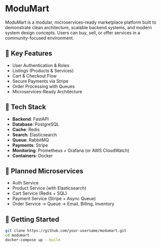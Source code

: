 
# ModuMart

ModuMart is a modular, microservices-ready marketplace platform built to demonstrate clean architecture, scalable backend systems, and modern system design concepts. Users can buy, sell, or offer services in a community-focused environment.

## 🔧 Key Features
- User Authentication & Roles
- Listings (Products & Services)
- Cart & Checkout Flow
- Secure Payments via Stripe
- Order Processing with Queues
- Microservices-Ready Architecture

## 🧱 Tech Stack
- **Backend**: FastAPI
- **Database**: PostgreSQL
- **Cache**: Redis
- **Search**: Elasticsearch
- **Queue**: RabbitMQ
- **Payments**: Stripe
- **Monitoring**: Prometheus + Grafana (or AWS CloudWatch)
- **Containers**: Docker

## 🧪 Planned Microservices
- Auth Service
- Product Service (with Elasticsearch)
- Cart Service (Redis + SQL)
- Payment Service (Stripe + Async Queue)
- Order Service → Queue → Email, Billing, Inventory

## 🚀 Getting Started

```bash
git clone https://github.com/your-username/modumart.git
cd modumart
docker-compose up --build
